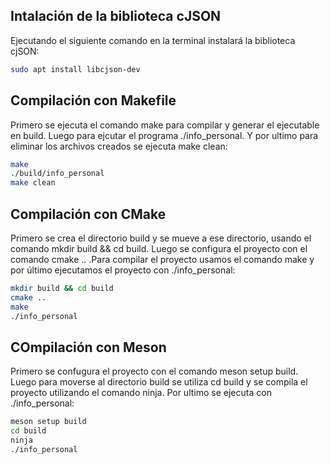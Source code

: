 ## Intalación de la biblioteca cJSON
Ejecutando el siguiente comando en la terminal instalará la biblioteca cjSON:
```bash
sudo apt install libcjson-dev
```

## Compilación con Makefile
Primero se ejecuta el comando make para compilar y generar el ejecutable en build. Luego para ejcutar el programa ./info_personal. Y por ultimo para eliminar los archivos creados se ejecuta make clean:

```bash
make
./build/info_personal
make clean
```

## Compilación con CMake 
Primero se crea el directorio build y se mueve a ese directorio, usando el comando mkdir build && cd build. Luego se configura el proyecto con el comando cmake .. .Para compilar el proyecto usamos el comando make y por último ejecutamos el proyecto con ./info_personal:

```bash
mkdir build && cd build
cmake ..
make
./info_personal
```

## COmpilación con Meson
Primero se confugura el proyecto con el comando meson setup build. Luego para moverse al directorio build se utiliza cd build y se compila el proyecto utilizando el comando ninja. Por ultimo se ejecuta con ./info_personal:

```bash
meson setup build
cd build
ninja
./info_personal

```
